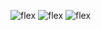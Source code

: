 ![flex](https://user-images.githubusercontent.com/113298713/201525452-5ab814a8-1f34-46ec-adcf-fb0f957c9fc8.gif)
![flex](https://user-images.githubusercontent.com/113298713/201525452-5ab814a8-1f34-46ec-adcf-fb0f957c9fc8.gif)
![flex](https://user-images.githubusercontent.com/113298713/201525452-5ab814a8-1f34-46ec-adcf-fb0f957c9fc8.gif)
